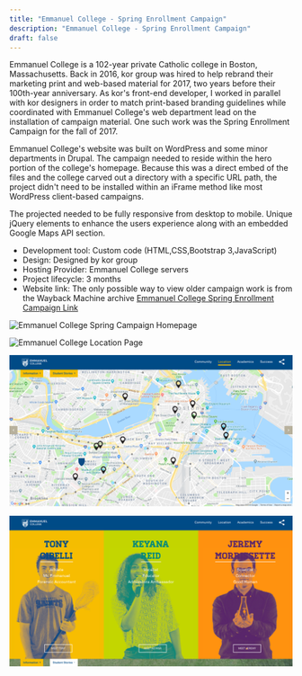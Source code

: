 ```yaml
---
title: "Emmanuel College - Spring Enrollment Campaign"
description: "Emmanuel College - Spring Enrollment Campaign"
draft: false
---
```


Emmanuel College is a 102-year private Catholic college in Boston, Massachusetts. Back in 2016, kor group was hired to help rebrand their marketing print and web-based material for 2017, two years before their 100th-year anniversary. As kor's front-end developer, I worked in parallel with kor designers in order to match print-based branding guidelines while coordinated with Emmanuel College's web department lead on the installation of campaign material. One such work was the Spring Enrollment Campaign for the fall of 2017.

Emmanuel College's website was built on WordPress and some minor departments in Drupal. The campaign needed to reside within the hero portion of the college's homepage. Because this was a direct embed of the files and the college carved out a directory with a specific URL path, the project didn't need to be installed within an iFrame method like most WordPress client-based campaigns.

The projected needed to be fully responsive from desktop to mobile. Unique jQuery elements to enhance the users experience along with an embedded Google Maps API section.

- Development tool:  Custom code (HTML,CSS,Bootstrap 3,JavaScript)   
- Design: Designed by kor group  
- Hosting Provider: Emmanuel College servers  
- Project lifecycle: 3 months  
- Website link: The only possible way to view older campaign work is from the Wayback Machine archive [Emmanuel College Spring Enrollment Campaign Link](https://web.archive.org/web/20180210205959/https://www.emmanuel.edu/go-all-in.html)   

![Emmanuel College Spring Campaign Homepage](../../assets/portfolio/emmanuel/feature/full-emm-homepage.png)

![Emmanuel College Location Page](../../assets/portfolio/emmanuel/feature/full-emm-locationpage.png)

![Emmanuel College Google Maps API Page](../../assets/portfolio/emmanuel/feature/full-emm-mappage.png)

![Emmanuel College Student Stories Page](../../assets/portfolio/emmanuel/feature/full-emm-student-stories.png)